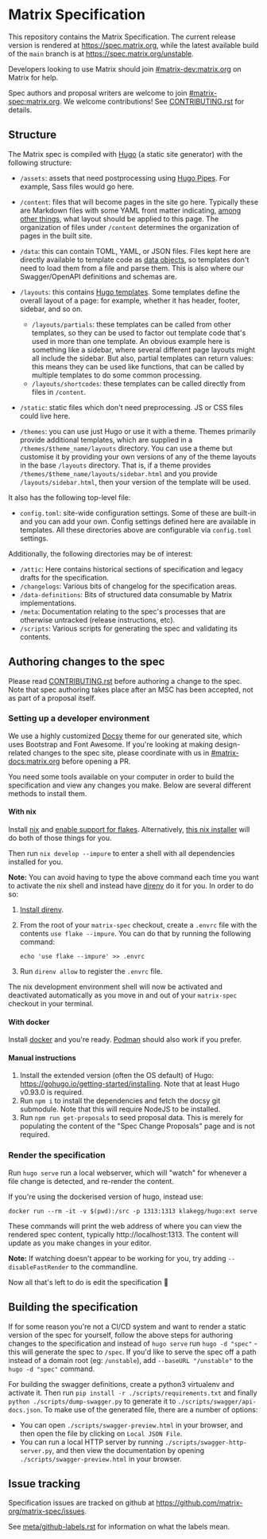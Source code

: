 # Matrix Specification

This repository contains the Matrix Specification. The current release version is rendered at https://spec.matrix.org, while the latest available build of the `main` branch is at https://spec.matrix.org/unstable.

Developers looking to use Matrix should join [#matrix-dev:matrix.org](https://matrix.to/#/#matrix-dev:matrix.org)
on Matrix for help.

Spec authors and proposal writers are welcome to join [#matrix-spec:matrix.org](https://matrix.to/#/#matrix-spec:matrix.org).
We welcome contributions! See [CONTRIBUTING.rst](./CONTRIBUTING.rst) for details.

## Structure

The Matrix spec is compiled with [Hugo](https://gohugo.io/) (a static site generator) with the following structure:

* `/assets`: assets that need postprocessing using [Hugo Pipes](https://gohugo.io/hugo-pipes/introduction/).
  For example, Sass files would go here.

* `/content`: files that will become pages in the site go here. Typically these are Markdown files with some YAML front
  matter indicating, [among other things](https://gohugo.io/content-management/front-matter/), what layout should be
  applied to this page. The organization of files under `/content` determines the organization of pages in the built
  site.

* `/data`: this can contain TOML, YAML, or JSON files. Files kept here are directly available to template code as
  [data objects](https://gohugo.io/templates/data-templates/), so templates don't need to load them from a file and
  parse them. This is also where our Swagger/OpenAPI definitions and schemas are.

* `/layouts`: this contains [Hugo templates](https://gohugo.io/templates/). Some templates define the overall layout of
  a page: for example, whether it has header, footer, sidebar, and so on.
    * `/layouts/partials`: these templates can be called from other templates, so they can be used to factor out
      template code that's used in more than one template. An obvious example here is something like a sidebar, where
      several different page layouts might all include the sidebar. But also, partial templates can return values: this
      means they can be used like functions, that can be called by multiple templates to do some common processing.
    * `/layouts/shortcodes`: these templates can be called directly from files in `/content`.

* `/static`: static files which don't need preprocessing. JS or CSS files could live here.

* `/themes`: you can use just Hugo or use it with a theme. Themes primarily provide additional templates, which are
  supplied in a `/themes/$theme_name/layouts` directory. You can use a theme but customise it by providing your own
  versions of any of the theme layouts in the base `/layouts` directory. That is, if a theme provides
  `/themes/$theme_name/layouts/sidebar.html` and you provide `/layouts/sidebar.html`, then your version of the
  template will be used.

It also has the following top-level file:

* `config.toml`: site-wide configuration settings. Some of these are built-in and you can add your own. Config settings
  defined here are available in templates. All these directories above are configurable via `config.toml` settings.

Additionally, the following directories may be of interest:

* `/attic`: Here contains historical sections of specification and legacy drafts for the specification.
* `/changelogs`: Various bits of changelog for the specification areas.
* `/data-definitions`: Bits of structured data consumable by Matrix implementations.
* `/meta`: Documentation relating to the spec's processes that are otherwise untracked (release instructions, etc).
* `/scripts`: Various scripts for generating the spec and validating its contents.

## Authoring changes to the spec

Please read [CONTRIBUTING.rst](./CONTRIBUTING.rst) before authoring a change to the spec. Note that spec authoring takes
place after an MSC has been accepted, not as part of a proposal itself.

### Setting up a developer environment

We use a highly customized [Docsy](https://www.docsy.dev/) theme for our generated site, which uses Bootstrap and Font
Awesome. If you're looking at making design-related changes to the spec site, please coordinate with us in
[#matrix-docs:matrix.org](https://matrix.to/#/#matrix-docs:matrix.org) before opening a PR.

You need some tools available on your computer in order to build the specification and view any changes you make. Below
are several different methods to install them.

#### With nix

Install [nix](https://nixos.org/) and [enable support for flakes](https://nixos.wiki/wiki/Flakes#Enable_flakes). Alternatively,
[this nix installer](https://github.com/DeterminateSystems/nix-installer#the-determinate-nix-installer) will do both of those
things for you.

Then run `nix develop --impure` to enter a shell with all dependencies installed for you.

**Note:**
You can avoid having to type the above command each time you want to activate the nix shell and instead have
[direnv](https://direnv.net/) do it for you. In order to do so:

1. [Install direnv](https://direnv.net/docs/installation.html).
2. From the root of your `matrix-spec` checkout, create a `.envrc` file with the
   contents `use flake --impure`. You can do that by running the following command:

   ```
   echo 'use flake --impure' >> .envrc
   ```
3. Run `direnv allow` to register the `.envrc` file.

The nix development environment shell will now be activated and deactivated
automatically as you move in and out of your `matrix-spec` checkout in your
terminal.

#### With docker

Install [docker](https://www.docker.com/) and you're ready.
[Podman](https://podman.io/) should also work if you prefer.

#### Manual instructions

1. Install the extended version (often the OS default) of Hugo:
   <https://gohugo.io/getting-started/installing>. Note that at least Hugo
   v0.93.0 is required.
2. Run `npm i` to install the dependencies and fetch the docsy git submodule.
   Note that this will require NodeJS to be installed.
3. Run `npm run get-proposals` to seed proposal data. This is merely for populating the content of the "Spec Change Proposals"
   page and is not required.
  
### Render the specification

Run `hugo serve` run a local webserver, which will "watch" for whenever a file
change is detected, and re-render the content.

If you're using the dockerised version of hugo, instead use:

```
docker run --rm -it -v $(pwd):/src -p 1313:1313 klakegg/hugo:ext serve
```

These commands will print the web address of where you can view the rendered
spec content, typically http://localhost:1313. The content will update as you
make changes in your editor.

**Note:**
If watching doesn't appear to be working for you, try adding
`--disableFastRender` to the commandline.

Now all that's left to do is edit the specification 🙂

## Building the specification

If for some reason you're not a CI/CD system and want to render a static version of the spec for yourself, follow the above
steps for authoring changes to the specification and instead of `hugo serve` run `hugo -d "spec"` - this will generate the
spec to `/spec`. If you'd like to serve the spec off a path instead of a domain root (eg: `/unstable`), add `--baseURL "/unstable"`
to the `hugo -d "spec"` command.

For building the swagger definitions, create a python3 virtualenv and activate it. Then run `pip install -r ./scripts/requirements.txt`
and finally `python ./scripts/dump-swagger.py` to generate it to `./scripts/swagger/api-docs.json`. To make use of the generated file,
there are a number of options:

* You can open `./scripts/swagger-preview.html` in your browser, and then open the file by clicking on `Local JSON File`.
* You can run a local HTTP server by running `./scripts/swagger-http-server.py`, and then view the documentation by
  opening `./scripts/swagger-preview.html` in your browser.

## Issue tracking

Specification issues are tracked on github at <https://github.com/matrix-org/matrix-spec/issues>.

See [meta/github-labels.rst](./meta/github-labels.rst) for information on what the labels mean.
